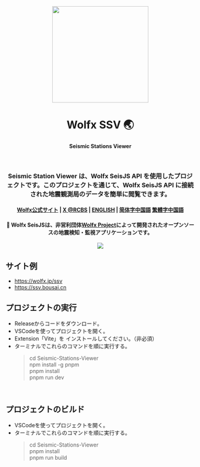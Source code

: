 <div align="center">
  <image width="256em" src="https://github.com/user-attachments/assets/84003231-98c7-4b10-a761-f5bcf01a3adb" />
 </div>
<h1 align="center">Wolfx SSV 🌏</h1>
    <h4 align="center">Seismic Stations Viewer </h4><br>

<h3 align="center">Seismic Station Viewer は、Wolfx SeisJS API を使用したプロジェクトです。このプロジェクトを通じて、Wolfx SeisJS API に接続された地震観測局のデータを簡単に閲覧できます。</h3>

<h4 align="center">
<a href=https://wolfx.jp>Wolfx公式サイト</a> |
<a href=https://x.com/realcodestudio>X @RCBS</a> |
<a href=README.md>ENGLISH</a> |
<a href=zh.md>简体字中国語</a>
<a href=zh.md>繁體字中国語</a>


<div align="center">
<h4 align="center"> 🚨 Wolfx SeisJSは、非営利団体<a href=https://wolfx.jp>Wolfx Project</a>によって開発されたオープンソースの地震検知・監視アプリケーションです。 </h3>
 
 </div>
<div align="center">
  <image src="https://github.com/user-attachments/assets/8bf5b723-5976-4c0a-895a-56ce34550f38" />
</div>

## サイト例
- https://wolfx.jp/ssv
- https://ssv.bousai.cn
 
## プロジェクトの実行
- Releaseからコードをダウンロード。
- VSCodeを使ってプロジェクトを開く。
- Extension「Vite」を インストールしてください。（非必須）
- ターミナルでこれらのコマンドを順に実行する。
  > cd Seismic-Stations-Viewer<br>
  > npm install -g pnpm<br>
  > pnpm install<br>
  > pnpm run dev<br>

<br>
 
## プロジェクトのビルド
- VSCodeを使ってプロジェクトを開く。
- ターミナルでこれらのコマンドを順に実行する。
  > cd Seismic-Stations-Viewer<br>
  > pnpm install<br>
  > pnpm run build<br>
